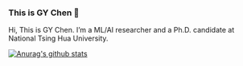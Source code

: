 ### This is GY Chen 👋

Hi, This is GY Chen. I’m a ML/AI researcher and a Ph.D. candidate at National Tsing Hua University.

[![Anurag's github stats](https://github-readme-stats.vercel.app/api?username=guan-yuan)](https://github.com/anuraghazra/github-readme-stats)


<!--
**guan-yuan/guan-yuan** is a ✨ _special_ ✨ repository because its `README.md` (this file) appears on your GitHub profile.

Here are some ideas to get you started:

- 🔭 I’m currently working on ...
- 🌱 I’m currently learning ...
- 👯 I’m looking to collaborate on ...
- 🤔 I’m looking for help with ...
- 💬 Ask me about ...
- 📫 How to reach me: ...
- 😄 Pronouns: ...
- ⚡ Fun fact: ...
-->
